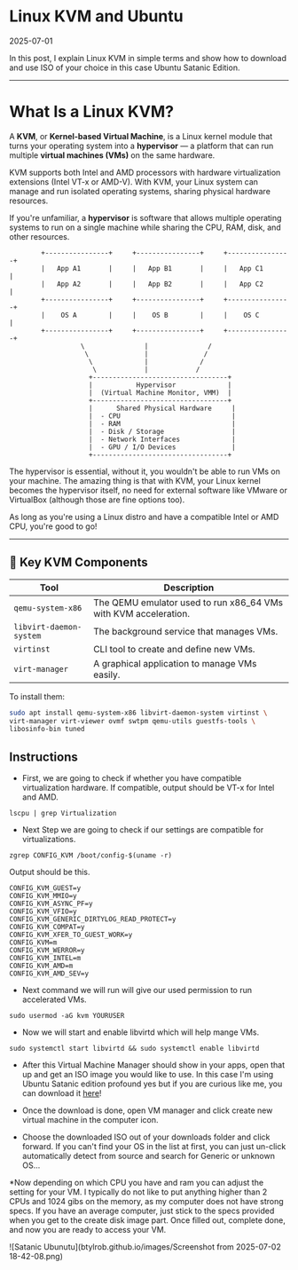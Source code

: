 
# Linux KVM and Ubuntu

<time id="post-date">2025-07-01</time>

<p id="post-excerpt">
In this post, I explain Linux KVM in simple terms and show how to download and use ISO of your choice in this case Ubuntu Satanic Edition.
</p>

---

# What Is a Linux KVM?

A **KVM**, or **Kernel-based Virtual Machine**, is a Linux kernel module that turns your operating system into a **hypervisor** — a platform that can run multiple **virtual machines (VMs)** on the same hardware.

KVM supports both Intel and AMD processors with hardware virtualization extensions (Intel VT-x or AMD-V). With KVM, your Linux system can manage and run isolated operating systems, sharing physical hardware resources.

If you're unfamiliar, a **hypervisor** is software that allows multiple operating systems to run on a single machine while sharing the CPU, RAM, disk, and other resources.




            +----------------+     +----------------+     +----------------+
            |   App A1       |     |   App B1       |     |   App C1       |
            |   App A2       |     |   App B2       |     |   App C2       |
            +----------------+     +----------------+     +----------------+
            |    OS A        |     |    OS B        |     |    OS C        |
            +----------------+     +----------------+     +----------------+
                      \               |               /
                       \              |              /
                        \             |             /
                         \            |            /
                        +----------------------------------+
                        |           Hypervisor             |
                        |  (Virtual Machine Monitor, VMM)  |
                        +----------------------------------+
                        |      Shared Physical Hardware     |
                        |  - CPU                            |
                        |  - RAM                            |
                        |  - Disk / Storage                 |
                        |  - Network Interfaces             |
                        |  - GPU / I/O Devices              |
                        +----------------------------------+


The hypervisor is essential, without it, you wouldn't be able to run VMs on your machine. The amazing thing is that with KVM, your Linux kernel becomes the hypervisor itself, no need for external software like VMware or VirtualBox (although those are fine options too).

As long as you're using a Linux distro and have a compatible Intel or AMD CPU, you're good to go!

---

## 🔧 Key KVM Components

| Tool | Description |
|------|-------------|
| `qemu-system-x86` | The QEMU emulator used to run x86_64 VMs with KVM acceleration. |
| `libvirt-daemon-system` | The background service that manages VMs. |
| `virtinst` | CLI tool to create and define new VMs. |
| `virt-manager` | A graphical application to manage VMs easily. |

To install them:

```bash
sudo apt install qemu-system-x86 libvirt-daemon-system virtinst \
virt-manager virt-viewer ovmf swtpm qemu-utils guestfs-tools \
libosinfo-bin tuned
```
## Instructions

* First, we are going to check if whether you have compatible virtualization hardware. If compatible, output should be VT-x for Intel and AMD.

```lscpu | grep Virtualization```


* Next Step we are going to check if our settings are compatible for virtualizations.

```zgrep CONFIG_KVM /boot/config-$(uname -r)```


Output should be this.
```
CONFIG_KVM_GUEST=y
CONFIG_KVM_MMIO=y
CONFIG_KVM_ASYNC_PF=y
CONFIG_KVM_VFIO=y
CONFIG_KVM_GENERIC_DIRTYLOG_READ_PROTECT=y
CONFIG_KVM_COMPAT=y
CONFIG_KVM_XFER_TO_GUEST_WORK=y
CONFIG_KVM=m
CONFIG_KVM_WERROR=y
CONFIG_KVM_INTEL=m
CONFIG_KVM_AMD=m
CONFIG_KVM_AMD_SEV=y
```

* Next command we will run will give our used permission to run accelerated VMs.

```sudo usermod -aG kvm YOURUSER```


* Now we will start and enable libvirtd which will help mange VMs.

```sudo systemctl start libvirtd && sudo systemctl enable libvirtd```



* After this Virtual Machine Manager should show in your apps, open that up and get an ISO image you would like to use. In this case I'm using Ubuntu Satanic edition profound yes but if you are curious like me, you can download it [here](https://archiveos.org/ubuntu-satanic/)!

* Once the download is done, open VM manager and click create new virtual machine in the computer icon.

* Choose the downloaded ISO out of your downloads folder and click forward. If you can't find your OS in the list at first, you can just  un-click automatically detect from source and search for Generic or unknown OS... 

*Now depending on which CPU you have and ram you can adjust the setting for your VM. I typically do not like to put anything higher than 2 CPUs and 1024 gibs on the memory, as my computer does not have strong specs. If you have an average computer, just stick to the specs provided when you get to the create disk image part. Once filled out, complete done, and now you are ready to access your VM. 

![Satanic Ubunutu](btylrob.github.io/images/Screenshot from 2025-07-02 18-42-08.png)



